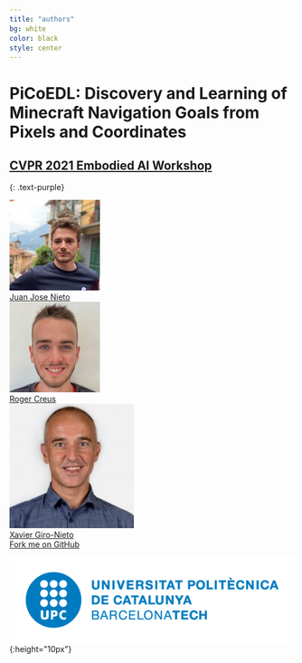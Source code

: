 ```yaml
---
title: "authors"
bg: white
color: black
style: center
---
```


# PiCoEDL: Discovery and Learning of Minecraft Navigation Goals from Pixels and Coordinates
## [CVPR 2021 Embodied AI Workshop](https://embodied-ai.org/)
{: .text-purple}

<div class="author">
    <a href="https://www.linkedin.com/in/juan-jose-nieto-salas/" target="_blank">
      <div class="authorphoto"><img src="./assets/JuanjoNieto-160x160.jpg"></div>
      <div>Juan Jose Nieto</div>
    </a>
</div>
<div class="author">
    <a href="https://www.linkedin.com/in/roger-creus-castanyer/" target="_blank">
      <div class="authorphoto"><img src="./assets/RogerCreus-160x160.jpg"></div>
      <div>Roger Creus</div>
    </a>
</div>
<div class="author">
    <a href="https://imatge.upc.edu/web/people/xavier-giro" target="_blank">
      <div class="authorphoto"><img src="./assets/XavierGiro-160x160.jpg"></div>
      <div>Xavier Giro-Nieto</div>
    </a>
</div>


<span id="forkongithub">
  <a href="{{ site.source_link }}" class="bg-blue">
    Fork me on GitHub
  </a>
</span>


![logos](./assets/upc-positiu.png){:height="10px"}

